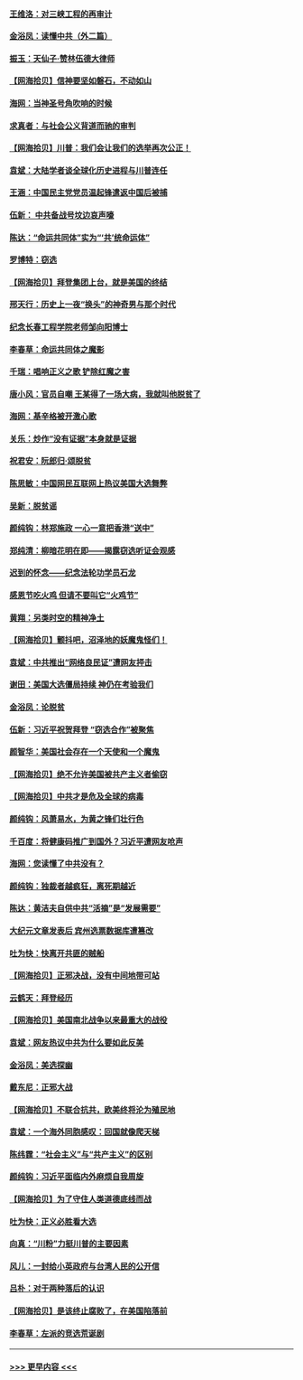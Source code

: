 #### [王维洛：对三峡工程的再审计](../pages/nsc993/n12598436.md?t=12061202) 
#### [金浴凤：读懂中共（外二篇）](../pages/nsc993/n12597943.md?t=12061202) 
#### [振玉：天仙子‧赞林伍德大律师](../pages/nsc993/n12597929.md?t=12061202) 
#### [【网海拾贝】信神要坚如磐石，不动如山](../pages/nsc993/n12597901.md?t=12061202) 
#### [海网：当神圣号角吹响的时候](../pages/nsc993/n12595891.md?t=12061202) 
#### [求真者：与社会公义背道而驰的审判](../pages/nsc993/n12595868.md?t=12061202) 
#### [【网海拾贝】川普：我们会让我们的选举再次公正！](../pages/nsc993/n12594930.md?t=12061202) 
#### [袁斌：大陆学者谈全球化历史进程与川普连任](../pages/nsc993/n12594690.md?t=12061202) 
#### [王涵：中国民主党党员温起锋遣返中国后被捕](../pages/nsc993/n12594540.md?t=12061202) 
#### [伍新： 中共备战号坟边哀声嚎](../pages/nsc993/n12593086.md?t=12061202) 
#### [陈达：“命运共同体”实为“‘共’统命运体”](../pages/nsc993/n12590865.md?t=12061202) 
#### [罗博特：窃选](../pages/nsc993/n12590619.md?t=12061202) 
#### [【网海拾贝】拜登集团上台，就是美国的终结](../pages/nsc993/n12589725.md?t=12061202) 
#### [邢天行：历史上一夜“换头”的神奇男与那个时代](../pages/nsc993/n12589424.md?t=12061202) 
#### [纪念长春工程学院老师邹向阳博士](../pages/nsc993/n12585390.md?t=12061202) 
#### [李春草：命运共同体之魔影](../pages/nsc993/n12585026.md?t=12061202) 
#### [千瑞：唱响正义之歌 铲除红魔之害](../pages/nsc993/n12585002.md?t=12061202) 
#### [唐小风：官员自嘲 王某得了一场大病，我就叫他脱贫了](../pages/nsc993/n12584981.md?t=12061202) 
#### [海网：基辛格被开激心歌](../pages/nsc993/n12584946.md?t=12061202) 
#### [关乐：炒作“没有证据”本身就是证据](../pages/nsc993/n12583146.md?t=12061202) 
#### [祝君安：阮郎归‧颂脱贫](../pages/nsc993/n12583119.md?t=12061202) 
#### [陈思敏：中国网民互联网上热议美国大选舞弊](../pages/nsc993/n12582845.md?t=12061202) 
#### [吴新：脱贫谣](../pages/nsc993/n12580839.md?t=12061202) 
#### [颜纯钩：林郑施政 一心一意把香港“送中”](../pages/nsc993/n12580805.md?t=12061202) 
#### [郑纯清：柳暗花明在即——揭露窃选听证会观感](../pages/nsc993/n12580795.md?t=12061202) 
#### [迟到的怀念——纪念法轮功学员石龙](../pages/nsc993/n12580245.md?t=12061202) 
#### [感恩节吃火鸡  但请不要叫它“火鸡节”](../pages/nsc993/n12580252.md?t=12061202) 
#### [黄翔：另类时空的精神净土](../pages/nsc993/n12578638.md?t=12061202) 
#### [【网海拾贝】颤抖吧，沼泽地的妖魔鬼怪们！](../pages/nsc993/n12578552.md?t=12061202) 
#### [袁斌：中共推出“网络良民证”遭网友抨击](../pages/nsc993/n12578511.md?t=12061202) 
#### [谢田：美国大选僵局持续 神仍在考验我们](../pages/nsc993/n12577432.md?t=12061202) 
#### [金浴凤：论脱贫](../pages/nsc993/n12576386.md?t=12061202) 
#### [伍新：习近平祝贺拜登 “窃选合作”被聚焦](../pages/nsc993/n12576358.md?t=12061202) 
#### [颜智华：美国社会存在一个天使和一个魔鬼](../pages/nsc993/n12574299.md?t=12061202) 
#### [【网海拾贝】绝不允许美国被共产主义者偷窃](../pages/nsc993/n12573396.md?t=12061202) 
#### [【网海拾贝】中共才是危及全球的病毒](../pages/nsc993/n12571204.md?t=12061202) 
#### [颜纯钩：风萧易水，为黄之锋们壮行色](../pages/nsc993/n12571487.md?t=12061202) 
#### [千百度：将健康码推广到国外？习近平遭网友呛声](../pages/nsc993/n12570808.md?t=12061202) 
#### [海网：您读懂了中共没有？](../pages/nsc993/n12570487.md?t=12061202) 
#### [颜纯钩：独裁者越疯狂，离死期越近](../pages/nsc993/n12569055.md?t=12061202) 
#### [陈达：黄洁夫自供中共“活摘”是“发展需要”](../pages/nsc993/n12568541.md?t=12061202) 
#### [大纪元文章发表后 宾州选票数据库遭篡改](../pages/nsc993/n12568105.md?t=12061202) 
#### [吐为快：快离开共匪的贼船](../pages/nsc993/n12568462.md?t=12061202) 
#### [【网海拾贝】正邪决战，没有中间地带可站](../pages/nsc993/n12568439.md?t=12061202) 
#### [云鹤天：拜登经历](../pages/nsc993/n12567294.md?t=12061202) 
#### [【网海拾贝】美国南北战争以来最重大的战役](../pages/nsc993/n12567247.md?t=12061202) 
#### [袁斌：网友热议中共为什么要如此反美](../pages/nsc993/n12567162.md?t=12061202) 
#### [金浴凤：美选探幽](../pages/nsc993/n12567147.md?t=12061202) 
#### [戴东尼：正邪大战](../pages/nsc993/n12567033.md?t=12061202) 
#### [【网海拾贝】不联合抗共，欧美终将沦为殖民地](../pages/nsc993/n12565068.md?t=12061202) 
#### [袁斌：一个海外同胞感叹：回国就像爬天梯](../pages/nsc993/n12564986.md?t=12061202) 
#### [陈纬霆：“社会主义”与“共产主义”的区别](../pages/nsc993/n12562417.md?t=12061202) 
#### [颜纯钩：习近平面临内外麻烦自我周旋](../pages/nsc993/n12563356.md?t=12061202) 
#### [【网海拾贝】为了守住人类道德底线而战](../pages/nsc993/n12562542.md?t=12061202) 
#### [吐为快：正义必胜看大选](../pages/nsc993/n12561967.md?t=12061202) 
#### [向真：“川粉”力挺川普的主要因素](../pages/nsc993/n12560774.md?t=12061202) 
#### [风儿：一封给小英政府与台湾人民的公开信](../pages/nsc993/n12560581.md?t=12061202) 
#### [吕朴：对于两种落后的认识](../pages/nsc993/n12560492.md?t=12061202) 
#### [【网海拾贝】是该终止腐败了，在美国陷落前](../pages/nsc993/n12559936.md?t=12061202) 
#### [李春草：左派的竞选荒诞剧](../pages/nsc993/n12558380.md?t=12061202) 

----
#### [ >>> 更早内容 <<< ](../indexes/nsc993-earlier.md)
